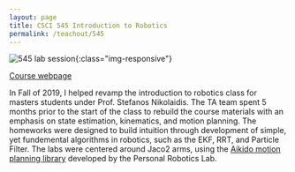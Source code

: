 ```yaml
---
layout: page
title: CSCI 545 Introduction to Robotics
permalink: /teachout/545
---
```


![545 lab session](/assets/images/545_lab.png){:class="img-responsive"}

[Course webpage](http://www.stefanosnikolaidis.net/robotics.html)

In Fall of 2019, I helped revamp the introduction to robotics class for masters students under Prof. Stefanos Nikolaidis. The TA team spent 5 months prior to the start of the class to rebuild the course materials with an emphasis on state estimation, kinematics, and motion planning. The homeworks were designed to build intuition through development of simple, yet fundemental algorithms in robotics, such as the EKF, RRT, and Particle Filter. The labs were centered around Jaco2 arms, using the [Aikido motion planning library](https://github.com/personalrobotics/aikido) developed by the Personal Robotics Lab.